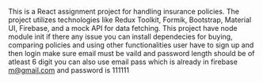 This is a React assignment project for handling insurance policies. The project utilizes technologies like Redux Toolkit, Formik, Bootstrap, Material UI, Firebase, and a mock API for data fetching. This project have node module init if there any issue you can install dependecies for buying, comparing policies and using other functionalities user have to sign up and then login make sure email must be vaild and password length should be of atleast 6 digit you can also use email pass which is already in firebase m@gmail.com and password is 111111
